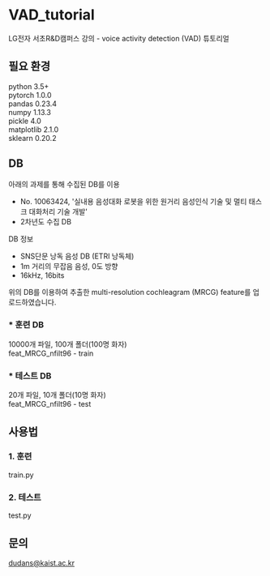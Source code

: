 # VAD_tutorial

LG전자 서초R&D캠퍼스 강의 - voice activity detection (VAD) 튜토리얼

## 필요 환경
python 3.5+  
pytorch 1.0.0  
pandas 0.23.4  
numpy 1.13.3  
pickle 4.0  
matplotlib 2.1.0  
sklearn 0.20.2

## DB
아래의 과제를 통해 수집된 DB를 이용 
- No. 10063424, '실내용 음성대화 로봇을 위한 원거리 음성인식 기술 및 멀티 태스크 대화처리 기술 개발'
- 2차년도 수집 DB

DB 정보
- SNS단문 낭독 음성 DB (ETRI 낭독체)
- 1m 거리의 무잡음 음성, 0도 방향
- 16kHz, 16bits   

위의 DB를 이용하여 추출한 multi-resolution cochleagram (MRCG) feature를 업로드하였습니다.

### * 훈련 DB
10000개 파일, 100개 폴더(100명 화자)  
feat_MRCG_nfilt96 - train

### * 테스트 DB
20개 파일, 10개 폴더(10명 화자)  
feat_MRCG_nfilt96 - test

## 사용법
### 1. 훈련
train.py  

### 2. 테스트
test.py  



## 문의
dudans@kaist.ac.kr
